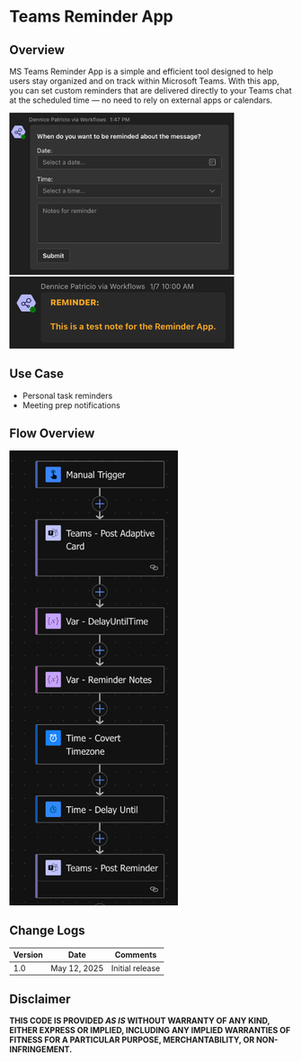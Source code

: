 # Teams Reminder App



## Overview
MS Teams Reminder App is a simple and efficient tool designed to help users stay organized and on track within Microsoft Teams. With this app, you can set custom reminders that are delivered directly to your Teams chat at the scheduled time — no need to rely on external apps or calendars.

<img src="./assets/teams-reminder-2.png" alt="screenshot of the sample" width="400"/>

<img src="./assets/teams-reminder.png" alt="screenshot of the sample" width="400"/>



## Use Case
- Personal task reminders
- Meeting prep notifications



## Flow Overview

<img src="./assets/flow-overview.png" alt="screenshot of the sample" width="300"/>



## Change Logs

Version |Date              |Comments
--------|------------------|--------------------------------
1.0     |May 12, 2025 |Initial release



## Disclaimer
**THIS CODE IS PROVIDED *AS IS* WITHOUT WARRANTY OF ANY KIND, EITHER EXPRESS OR IMPLIED, INCLUDING ANY IMPLIED WARRANTIES OF FITNESS FOR A PARTICULAR PURPOSE, MERCHANTABILITY, OR NON-INFRINGEMENT.**


